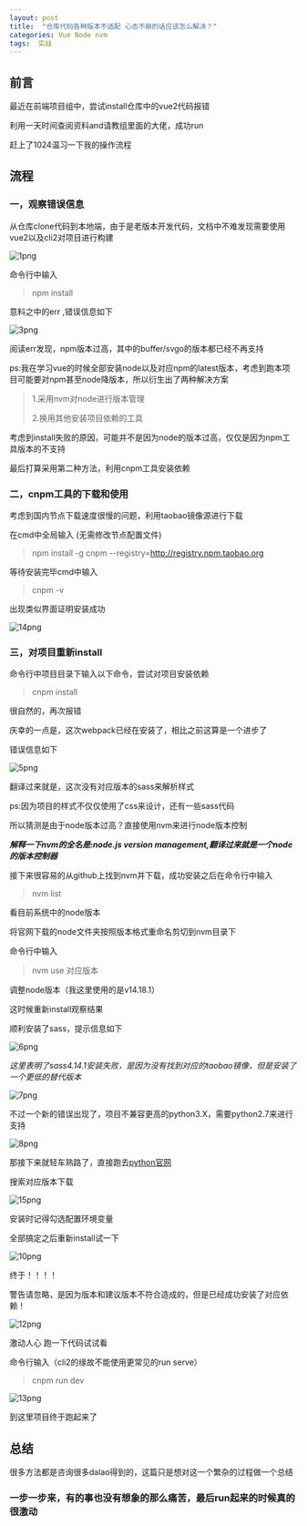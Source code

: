 ```yaml
---
layout: post
title:  "仓库代码各种版本不适配 心态不崩的话应该怎么解决？"
categories: Vue Node nvm
tags:  实战
---
```





## 前言

最近在前端项目组中，尝试install仓库中的vue2代码报错

利用一天时间查阅资料and请教组里面的大佬，成功run 

赶上了1024温习一下我的操作流程


## 流程

### 一，观察错误信息

从仓库clone代码到本地端，由于是老版本开发代码，文档中不难发现需要使用vue2以及cli2对项目进行构建

![1png](https://s4.aconvert.com/convert/p3r68-cdx67/ai170-z8vyl.svg)

命令行中输入

> npm install

意料之中的err ,错误信息如下

![3png](https://s4.aconvert.com/convert/p3r68-cdx67/al0vu-p3vhz.svg)

阅读err发现，npm版本过高，其中的buffer/svgo的版本都已经不再支持

ps:我在学习vue的时候全部安装node以及对应npm的latest版本，考虑到跑本项目可能要对npm甚至node降版本，所以衍生出了两种解决方案

> 1.采用nvm对node进行版本管理
> 
> 2.换用其他安装项目依赖的工具

考虑到install失败的原因，可能并不是因为node的版本过高，仅仅是因为npm工具版本的不支持

最后打算采用第二种方法，利用cnpm工具安装依赖

### 二，cnpm工具的下载和使用

考虑到国内节点下载速度很慢的问题，利用taobao镜像源进行下载

在cmd中全局输入 (无需修改节点配置文件)

> npm install -g cnpm --registry=http://registry.npm.taobao.org

等待安装完毕cmd中输入

> cnpm -v

出现类似界面证明安装成功

![14png](https://s4.aconvert.com/convert/p3r68-cdx67/af5uq-qoylh.svg)

### 三，对项目重新install

命令行中项目目录下输入以下命令，尝试对项目安装依赖

> cnpm install

很自然的，再次报错

庆幸的一点是，这次webpack已经在安装了，相比之前这算是一个进步了

错误信息如下

![5png](https://s4.aconvert.com/convert/p3r68-cdx67/aiduk-lonmu.svg)

翻译过来就是，这次没有对应版本的sass来解析样式

ps:因为项目的样式不仅仅使用了css来设计，还有一些sass代码

所以猜测是由于node版本过高？直接使用nvm来进行node版本控制

**_解释一下nvm的全名是:node.js version management,翻译过来就是一个node的版本控制器_**

接下来很容易的从github上找到nvm并下载，成功安装之后在命令行中输入

> nvm list

看目前系统中的node版本

将官网下载的node文件夹按照版本格式重命名剪切到nvm目录下

命令行中输入

> nvm use 对应版本

调整node版本（我这里使用的是v14.18.1）

这时候重新install观察结果

顺利安装了sass，提示信息如下

![6png](https://s4.aconvert.com/convert/p3r68-cdx67/a7jmf-4u24h.svg)

_这里表明了sass4.14.1安装失败，是因为没有找到对应的taobao镜像，但是安装了一个更低的替代版本_

![7png](https://s4.aconvert.com/convert/p3r68-cdx67/axral-cdsmk.svg)

不过一个新的错误出现了，项目不兼容更高的python3.X，需要python2.7来进行支持

![8png](https://s4.aconvert.com/convert/p3r68-cdx67/a539u-fz6s1.svg)

那接下来就轻车熟路了，直接跑去[python官网](https://www.python.org/)

搜索对应版本下载

![15png](https://s4.aconvert.com/convert/p3r68-cdx67/at76g-t32py.svg)

安装时记得勾选配置环境变量

全部搞定之后重新install试一下

![10png](https://s4.aconvert.com/convert/p3r68-cdx67/an04x-16v8x.svg)

终于！！！！

警告请忽略，是因为版本和建议版本不符合造成的，但是已经成功安装了对应依赖！

![12png](https://s4.aconvert.com/convert/p3r68-cdx67/a2pic-8d4n6.svg)

激动人心 跑一下代码试试看

命令行输入（cli2的缘故不能使用更常见的run serve）

> cnpm run dev

![13png](https://s4.aconvert.com/convert/p3r68-cdx67/atcic-fyv96.svg)

到这里项目终于跑起来了

## 总结

很多方法都是咨询很多dalao得到的，这篇只是想对这一个繁杂的过程做一个总结

### 一步一步来，有的事也没有想象的那么痛苦，最后run起来的时候真的很激动
